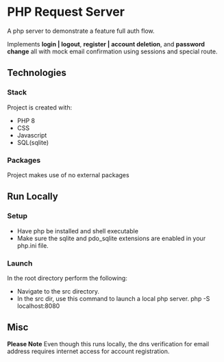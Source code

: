# PHP Request Server

A php server to demonstrate a feature full auth flow.

Implements **login | logout**, **register | account deletion**, and **password change** all with mock email confirmation using sessions and special route.


## Technologies

### Stack
Project is created with: 
* PHP 8
* CSS
* Javascript
* SQL(sqlite)

### Packages
Project makes use of no external packages


## Run Locally

### Setup
- Have php be installed and shell executable
- Make sure the sqlite and pdo_sqlite extensions are enabled in your php.ini file.

### Launch
In the root directory perform the following:

- Navigate to the src directory.
- In the src dir, use this command to launch a local php server. 
    php -S localhost:8080


## Misc
**Please Note**
    Even though this runs locally, the dns verification for email address requires internet access for account registration.
